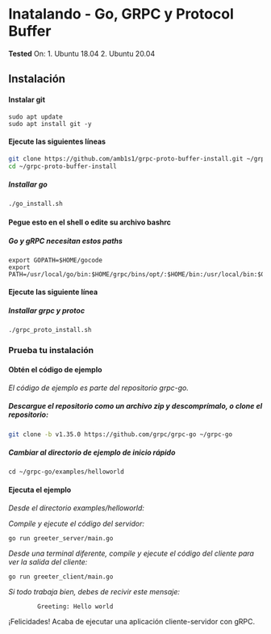 # Inatalando - Go, GRPC y Protocol Buffer

**Tested** On:
    1. Ubuntu 18.04 
    2. Ubuntu 20.04 

## Instalación
#### Instalar git

```
sudo apt update 
sudo apt install git -y
```

#### Ejecute las siguientes líneas 
```sh
git clone https://github.com/amb1s1/grpc-proto-buffer-install.git ~/grpc-proto-buffer-install
cd ~/grpc-proto-buffer-install
```

##### Installar go
```sh
./go_install.sh
```

#### Pegue esto en el shell o edite su archivo bashrc
##### Go y gRPC necesitan estos paths
```
export GOPATH=$HOME/gocode
export PATH=/usr/local/go/bin:$HOME/grpc/bins/opt/:$HOME/bin:/usr/local/bin:$GOPATH/bin:$PATH
```
#### Ejecute las siguiente línea 
##### Installar grpc y protoc

```
./grpc_proto_install.sh
```

### Prueba tu instalación
#### Obtén el código de ejemplo
*El código de ejemplo es parte del repositorio grpc-go.*

##### Descargue el repositorio como un archivo zip y descomprímalo, o clone el repositorio:

```sh
git clone -b v1.35.0 https://github.com/grpc/grpc-go ~/grpc-go
```

##### Cambiar al directorio de ejemplo de inicio rápido

```
cd ~/grpc-go/examples/helloworld
```

#### Ejecuta el ejemplo

*Desde el directorio examples/helloworld:*

*Compile y ejecute el código del servidor:*

```
go run greeter_server/main.go
```

*Desde una terminal diferente, compile y 
ejecute el código del cliente para ver 
la salida del cliente:*

```
go run greeter_client/main.go
```

*Si todo trabaja bien, debes de recivir este mensaje:*

```
        Greeting: Hello world
```

¡Felicidades! Acaba de ejecutar una aplicación cliente-servidor con gRPC.


